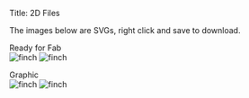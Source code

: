 Title: 2D Files

The images below are SVGs, right click and save to download.

Ready for Fab  
![finch](/images/gallery/svg/goat.svg)
![finch](/images/gallery/svg/electrobird.svg)

Graphic  
![finch](/images/gallery/svg/finch.svg)
![finch](/images/gallery/svg/chromebook.svg)
